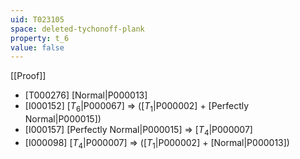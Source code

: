 ```yaml
---
uid: T023105
space: deleted-tychonoff-plank
property: t_6
value: false
---
```

[[Proof]]

* [T000276] [Normal|P000013]
* [I000152] [$T_6$|P000067] => ([$T_1$|P000002] + [Perfectly Normal|P000015])
* [I000157] [Perfectly Normal|P000015] => [$T_4$|P000007]
* [I000098] [$T_4$|P000007] => ([$T_1$|P000002] + [Normal|P000013])

